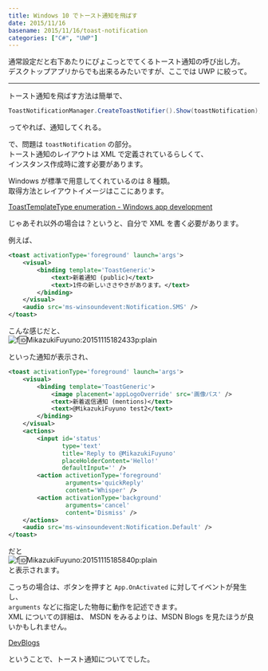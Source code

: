 ```yaml
---
title: Windows 10 でトースト通知を飛ばす
date: 2015/11/16
basename: 2015/11/16/toast-notification
categories: ["C#", "UWP"]
---
```


通常設定だと右下あたりにぴょこっとでてくるトースト通知の呼び出し方。  
デスクトップアプリからでも出来るみたいですが、ここでは UWP に絞って。

---

トースト通知を飛ばす方法は簡単で、

```cs
ToastNotificationManager.CreateToastNotifier().Show(toastNotification);
```

ってやれば、通知してくれる。

で、問題は `toastNotification` の部分。  
トースト通知のレイアウトは XML で定義されているらしくて、  
インスタンス作成時に渡す必要があります。

Windows が標準で用意してくれているのは 8 種類。  
取得方法とレイアウトイメージはここにあります。

[ToastTemplateType enumeration - Windows app development](https://msdn.microsoft.com/ja-jp/library/windows/apps/windows.ui.notifications.toasttemplatetype)

じゃあそれ以外の場合は？というと、自分で XML を書く必要があります。

例えば、

```xml
<toast activationType='foreground' launch='args'>
    <visual>
        <binding template='ToastGeneric'>
            <text>新着通知 (public)</text>
            <text>1件の新しいささやきがあります。</text>
        </binding>
    </visual>
    <audio src='ms-winsoundevent:Notification.SMS' />
</toast>
```

こんな感じだと、  
![f:id:MikazukiFuyuno:20151115182433p:plain](https://assets.natsuneko.blog/images/20151115/20151115182433.png "f:id:MikazukiFuyuno:20151115182433p:plain")

といった通知が表示され、

```xml
<toast activationType='foreground' launch='args'>
    <visual>
        <binding template='ToastGeneric'>
            <image placement='appLogoOverride' src='画像パス' />
            <text>新着返信通知 (mentions)</text>
            <text>@MikazukiFuyuno test2</text>
        </binding>
    </visual>
    <actions>
        <input id='status'
               type='text'
               title='Reply to @MikazukiFuyuno'
               placeHolderContent='Hello!'
               defaultInput='' />
        <action activetionType='foreground'
                arguments='quickReply'
                content='Whisper' />
        <action activationType='background'
                arguments='cancel'
                content='Dismiss' />
    </actions>
    <audio src='ms-winsoundevent:Notification.Default' />
</toast>
```

だと  
![f:id:MikazukiFuyuno:20151115185840p:plain](https://assets.natsuneko.blog/images/20151115/20151115185840.png "f:id:MikazukiFuyuno:20151115185840p:plain")  
と表示されます。

こっちの場合は、ボタンを押すと `App.OnActivated` に対してイベントが発生し、  
`arguments` などに指定した物毎に動作を記述できます。  
XML についての詳細は、 MSDN をみるよりは、MSDN Blogs を見たほうが良いかもしれません。

[DevBlogs](http://blogs.msdn.com/b/tiles_and_toasts/archive/2015/07/02/adaptive-and-interactive-toast-notifications-for-windows-10.aspx)

ということで、トースト通知についてでした。
